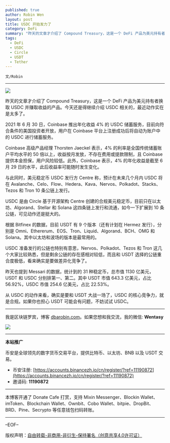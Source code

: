 ```yaml
---
published: true
author: Robin Wen
layout: post
title: USDC 开始发力了
category: DeFi
summary: "昨天的文章才介绍了 Compound Treasury，这是一个 DeFi 产品为美元持有者换取 USDC 并赚取收益的产品。今天还是得继续介绍 USDC 相关的，最近动作实在是太多了。2021 年 6 月 30 日，Coinbase 推出年化收益 4% 的 USDC 储蓄服务，目前向符合条件的美国投资者开放，用户在 Coinbase 平台上注册成功后将自动为账户中的 USDC 进行储蓄服务。从 USDC 的动作来看，确实是要和 USDT 大战一场了，USDC 的核心竞争力，就是合规。如果你也担心 USDT 可能会有问题，不妨试试 USDC。"
tags:
  - DeFi
  - USDC
  - Circle
  - USDT
  - Tether
---
```


`文/Robin`

***

![](https://cdn.dbarobin.com/e313010.png)

昨天的文章才介绍了 Compound Treasury，这是一个 DeFi 产品为美元持有者换取 USDC 并赚取收益的产品。今天还是得继续介绍 USDC 相关的，最近动作实在是太多了。

2021 年 6 月 30 日，Coinbase 推出年化收益 4% 的 USDC 储蓄服务，目前向符合条件的美国投资者开放，用户在 Coinbase 平台上注册成功后将自动为账户中的 USDC 进行储蓄服务。

Coinbase 高级产品经理 Thorsten Jaeckel 表示，4% 的利率是全国传统储蓄账户平均水平的 50 倍以上，收益按月发放，不存在费用或提款限制，且 Coinbase 提供本金担保，用户风险较低。此外，Coinbase 表示，4% 的年化收益是截至 6 月 29 日的水平，此后收益率可能随时发生变化。

与此同时，美元稳定币 USDC 发行方 Centre 称，预计在未来几个月内 USDC 将在 Avalanche、Celo、Flow、Hedera、Kava、Nervos、Polkadot、Stacks、Tezos 和 Tron 10 条公链上发行。

USDC 是由 Circle 基于开源架构 Centre 创建的合规美元稳定币，目前只在以太坊、Algorand、Stellar 和 Solana 这四条链上发行和流通，如今一下扩展到 10 条公链，可见动作还是挺大的。

根据 Bitfinex 的数据，目前 USDT 有 9 个版本（还有计划在 Hermez 发行），分别是 Omni、Ethererum、EOS、Tron、Liquid、Algorand、BCH、OMG 和 Solana。其中以太坊和波场的版本是最常用的。

USDC 准备发行的公链也特别有意思，Nervos、Polkadot、Tezos 和 Tron 这几个大家比较熟悉，但是剩余公链的存在感相对较低，而且和 USDT 选择的公链重合度极低，看来确实是要做差异化竞争了。

昨天也提到 Messari 的数据，统计到的 31 种稳定币，总市值 1130 亿美元，USDT 和 USDC 分别排第一、第二。其中 USDT 市值 643.3 亿美元，占比 56.92%，USDC 市值 254.6 亿美元，占比 22.53%。

从 USDC 的动作来看，确实是要和 USDT 大战一场了，USDC 的核心竞争力，就是合规。如果你也担心 USDT 可能会有问题，不妨试试 USDC。

***

我是区块链罗宾，博客 [dbarobin.com](https://dbarobin.com/)。如果您想和我交流，我的微信: **Wentasy**

![](https://cdn.dbarobin.com/v4yywe2.png)

***

**本站推广**

币安是全球领先的数字货币交易平台，提供比特币、以太坊、BNB 以及 USDT 交易。

* 币安注册: [https://accounts.binancezh.io/cn/register/?ref=11190872](https://accounts.binancezh.io/cn/register/?ref=11190872)
* 邀请码: **11190872**

***

本博客开通了 Donate Cafe 打赏，支持 Mixin Messenger、Blockin Wallet、imToken、Blockchain Wallet、Ownbit、Cobo Wallet、bitpie、DropBit、BRD、Pine、Secrypto 等任意钱包扫码转账。

<center>
    <div class="--donate-button"
         data-button-id="f8b9df0d-af9a-460d-8258-d3f435445075"
    ></div>
</center>

***

–EOF–

版权声明：[自由转载-非商用-非衍生-保持署名（创意共享4.0许可证）](http://creativecommons.org/licenses/by-nc-nd/4.0/deed.zh)